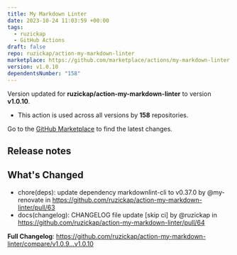 ```yaml
---
title: My Markdown Linter
date: 2023-10-24 11:03:59 +00:00
tags:
  - ruzickap
  - GitHub Actions
draft: false
repo: ruzickap/action-my-markdown-linter
marketplace: https://github.com/marketplace/actions/my-markdown-linter
version: v1.0.10
dependentsNumber: "158"
---
```



Version updated for **ruzickap/action-my-markdown-linter** to version **v1.0.10**.
- This action is used across all versions by **158** repositories.

Go to the [GitHub Marketplace](https://github.com/marketplace/actions/my-markdown-linter) to find the latest changes.

## Release notes

## What's Changed
* chore(deps): update dependency markdownlint-cli to v0.37.0 by @my-renovate in https://github.com/ruzickap/action-my-markdown-linter/pull/63
* docs(changelog): CHANGELOG file update [skip ci] by @ruzickap in https://github.com/ruzickap/action-my-markdown-linter/pull/64


**Full Changelog**: https://github.com/ruzickap/action-my-markdown-linter/compare/v1.0.9...v1.0.10
